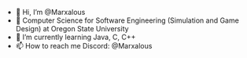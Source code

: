- 👋 Hi, I’m @Marxalous
- 📕 Computer Science for Software Engineering (Simulation and Game Design) at Oregon State University
- 🌱 I’m currently learning Java, C, C++ 
- 📫 How to reach me Discord: @Marxalous

<!---
Marxalous/Marxalous is a ✨ special ✨ repository because its `README.md` (this file) appears on your GitHub profile.
You can click the Preview link to take a look at your changes.
--->
